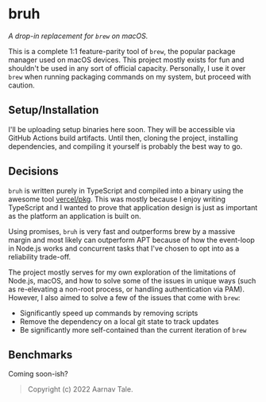 # bruh
*A drop-in replacement for `brew` on macOS.*

This is a complete 1:1 feature-parity tool of `brew`, the popular package manager used on macOS devices. This project mostly exists for fun and shouldn't be used in any sort of official capacity. Personally, I use it over `brew` when running packaging commands on my system, but proceed with caution.

## Setup/Installation
I'll be uploading setup binaries here soon. They will be accessible via GitHub Actions build artifacts. Until then, cloning the project, installing dependencies, and compiling it yourself is probably the best way to go.

## Decisions
`bruh` is written purely in TypeScript and compiled into a binary using the awesome tool [vercel/pkg](https://github.com/vercel/pkg). This was mostly because I enjoy writing TypeScript and I wanted to prove that application design is just as important as the platform an application is built on.

Using promises, `bruh` is very fast and outperforms brew by a massive margin and most likely can outperform APT because of how the event-loop in Node.js works and concurrent tasks that I've chosen to opt into as a reliability trade-off.

The project mostly serves for my own exploration of the limitations of Node.js, macOS, and how to solve some of the issues in unique ways (such as re-elevating a non-root process, or handling authentication via PAM). However, I also aimed to solve a few of the issues that come with `brew`:
- Significantly speed up commands by removing scripts
- Remove the dependency on a local git state to track updates
- Be significantly more self-contained than the current iteration of `brew`

## Benchmarks
Coming soon-ish?

> Copyright (c) 2022 Aarnav Tale.

